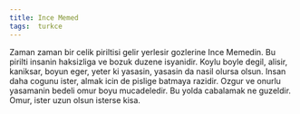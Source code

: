 ```yaml
---
title: Ince Memed 
tags:  turkce
---
```


Zaman zaman bir celik piriltisi gelir yerlesir gozlerine Ince Memedin. Bu pirilti insanin haksizliga ve bozuk duzene isyanidir. Koylu boyle degil,  alisir, kaniksar, boyun eger, yeter ki yasasin, yasasin da nasil olursa olsun. Insan daha cogunu ister, almak icin de pislige batmaya razidir. Ozgur ve onurlu yasamanin bedeli omur boyu mucadeledir. Bu yolda cabalamak ne guzeldir. Omur, ister uzun olsun isterse kisa. 